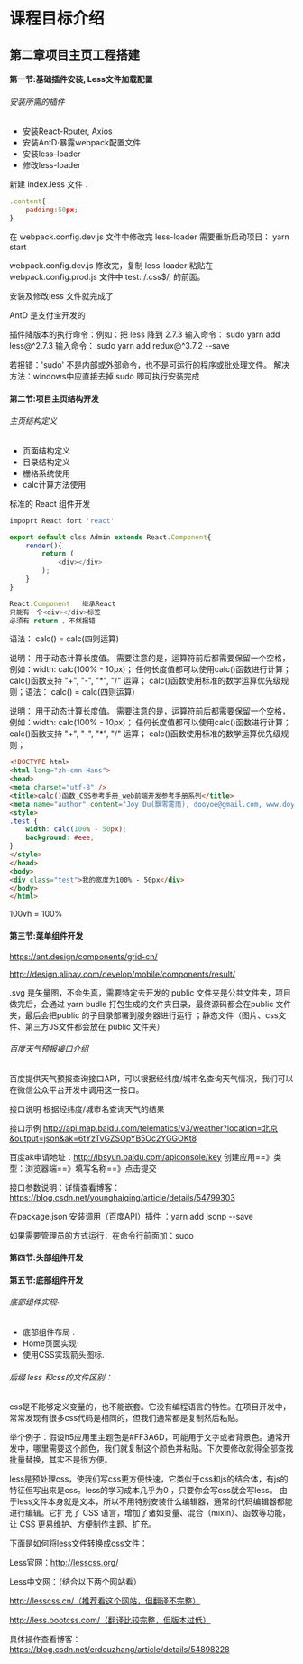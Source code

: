 # 课程目标介绍
## 第二章项目主页工程搭建
#### 第一节:基础插件安装, Less文件加载配置
###### 安装所需的插件
- 安装React-Router, Axios
- 安装AntD·暴露webpack配置文件
- 安装less-loader
- 修改less-loader

新建 index.less 文件：
```js
.content{
    padding:50px;
}
```

在 webpack.config.dev.js 文件中修改完 less-loader 需要重新启动项目： yarn start

webpack.config.dev.js 修改完，复制 less-loader 粘贴在 webpack.config.prod.js 文件中 test: /\.css$/, 的前面。

安装及修改less 文件就完成了


AntD 是支付宝开发的


插件降版本的执行命令：例如：把 less 降到 2.7.3
输入命令： sudo yarn add less@^2.7.3 
输入命令： sudo yarn add redux@^3.7.2 --save 

若报错：'sudo' 不是内部或外部命令，也不是可运行的程序或批处理文件。
解决方法：windows中应直接去掉 sudo 即可执行安装完成


#### 第二节:项目主页结构开发
###### 主页结构定义
- 页面结构定义
- 目录结构定义
- 栅格系统使用
- calc计算方法使用

标准的 React 组件开发

```js
impoprt React fort 'react'

export default clss Admin extends React.Component{
    render(){
        return (
            <div></div>
        );
    }
}

React.Component   继承React
只能有一个<div></div>标签
必须有 return ，不然报错


```
语法：
calc() = calc(四则运算)

说明：
用于动态计算长度值。
需要注意的是，运算符前后都需要保留一个空格，例如：width: calc(100% - 10px)；
任何长度值都可以使用calc()函数进行计算；
calc()函数支持 "+", "-", "*", "/" 运算；
calc()函数使用标准的数学运算优先级规则；语法：
calc() = calc(四则运算)

说明：
用于动态计算长度值。
需要注意的是，运算符前后都需要保留一个空格，例如：width: calc(100% - 10px)；
任何长度值都可以使用calc()函数进行计算；
calc()函数支持 "+", "-", "*", "/" 运算；
calc()函数使用标准的数学运算优先级规则；

```html
<!DOCTYPE html>
<html lang="zh-cmn-Hans">
<head>
<meta charset="utf-8" />
<title>calc()函数_CSS参考手册_web前端开发参考手册系列</title>
<meta name="author" content="Joy Du(飘零雾雨), dooyoe@gmail.com, www.doyoe.com" />
<style>
.test {
	width: calc(100% - 50px);
	background: #eee;
}
</style>
</head>
<body>
<div class="test">我的宽度为100% - 50px</div>
</body>
</html>

```
100vh = 100%

#### 第三节:菜单组件开发

https://ant.design/components/grid-cn/

http://design.alipay.com/develop/mobile/components/result/

.svg 是矢量图，不会失真，需要特定去开发的
public 文件夹是公共文件夹，项目做完后，会通过 yarn budle 打包生成的文件夹目录，最终源码都会在public 文件夹，最后会把public 的子目录部署到服务器进行运行 ；静态文件（图片、css文件、第三方JS文件都会放在 public 文件夹）

###### 百度天气预报接口介绍
百度提供天气预报查询接口API，可以根据经纬度/城市名查询天气情况，我们可以在微信公众平台开发中调用这一接口。

接口说明
根据经纬度/城市名查询天气的结果

接口示例
http://api.map.baidu.com/telematics/v3/weather?location=北京&output=json&ak=6tYzTvGZSOpYB5Oc2YGGOKt8

百度ak申请地址：http://lbsyun.baidu.com/apiconsole/key
创建应用==》类型：浏览器端==》填写名称==》点击提交

接口参数说明：详情查看博客：https://blog.csdn.net/younghaiqing/article/details/54799303



在package.json 安装调用（百度API）插件 ：yarn add jsonp --save

如果需要管理员的方式运行，在命令行前面加：sudo 

#### 第四节:头部组件开发












#### 第五节:底部组件开发

###### 底部组件实现·
- 底部组件布局 . 
- Home页面实现·
- 使用CSS实现箭头图标.


###### 后缀 less 和css的文件区别：
css是不能够定义变量的，也不能嵌套。它没有编程语言的特性。在项目开发中，常常发现有很多css代码是相同的，但我们通常都是复制然后粘贴。

举个例子：假设h5应用里主题色是#FF3A6D，可能用于文字或者背景色。通常开发中，哪里需要这个颜色，我们就复制这个颜色并粘贴。下次要修改就得全部查找批量替换，其实不是很方便。

less是预处理css，使我们写css更方便快速，它类似于css和js的结合体，有js的特征但写出来是css。less的学习成本几乎为0 ，只要你会写css就会写less。
由于less文件本身就是文本，所以不用特别安装什么编辑器，通常的代码编辑器都能进行编辑。它扩充了 CSS 语言，增加了诸如变量、混合（mixin）、函数等功能，让 CSS 更易维护、方便制作主题、扩充。


下面是如何将less文件转换成css文件：

Less官网：http://lesscss.org/

Less中文网：（结合以下两个网站看）

http://lesscss.cn/（推荐看这个网站，但翻译不完整）

http://less.bootcss.com/（翻译比较完整，但版本过低）

具体操作查看博客：https://blog.csdn.net/erdouzhang/article/details/54898228



































